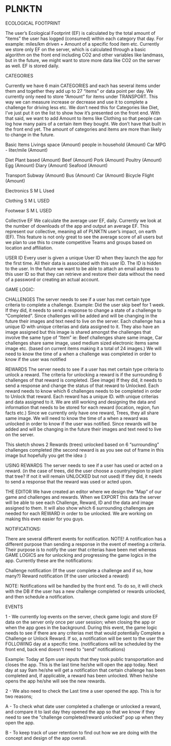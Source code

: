 # PLNKTN

ECOLOGICAL FOOTPRINT

The user’s Ecological Footprint (EF) is calculated by the total amount of “items” the user has logged (consumed) within each category that day.
For example: miles/km driven + Amount of a specific food item etc. 
Currently we store only EF on the server, which is calculated through a basic algorithm on the front end including CO2 and other variables like landmass, but in the future, we might want to store more data like CO2 on the server as well.
EF is stored daily. 


CATEGORIES

Currently we have 6 main CATEGORIES and each has several items under them and together they add up to 27 “items” or data point per day.
We currently only need to store “Amount” for items under TRANSPORT. This way we can measure increase or decrease and use it to complete a challenge for driving less etc. 
We don’t need this for Categories like Diet, I’ve just put it on the list to show how it’s presented on the front end. With that said, we want to add Amount to items like Clothing so that people can log how many pairs of a certain item they bought. We don’t have that built in the front end yet.
The amount of categories and items are more than likely to change in the future. 

Basic Items
Livings space (Amount)
people in household (Amount)
Car MPG - liter/mile (Amount)

Diet
Plant based (Amount)
Beef (Amount)
Pork (Amount)
Poultry (Amount)
Egg (Amount)
Diary (Amount)
Seafood (Amount)

Transport
Subway (Amount)
Bus (Amount)
Car (Amount)
Bicycle
Flight (Amount)

Electronics
S
M
L
Used

Clothing
S
M
L
USED

Footwear
S
M
L
USED


Collective EF
We calculate the average user EF, daily. Currently we look at the number of downloads of the app and output an average EF. This represent our collective, meaning all of PLNKTN user’s impact, on earth (EF).
This feature is not only great to see the average score of all users but we plan to use this to create competitive Teams and groups based on location and affiliation.

USER ID
Every user is given a unique User ID when they launch the app for the first time. All their data is associated with this user ID. The ID is hidden to the user.
In the future we want to be able to attach an email address to this user ID so that they can retrieve and restore their data without the need of a password or creating an actual account.


GAME LOGIC:

CHALLENGES
The server needs to see if a user has met certain type criteria to complete a challenge. Example: Did the user skip beef for 1 week. 
If they did, it needs to send a response to change a state of a challenge to “Completed”.
Since challenges will be added and will be changing in the future their images and text need to live on the server.
Each challenge has a unique ID with unique criterias and data assigned to it. 
They also have an image assigned but this image is shared amongst the challenges that involve the same type of “Item” 
ie: Beef challenges share same image, Car challenges share same image, used medium sized electronic items same image etc. (based on current items making it a total of 24 images.)
We will need to know the time of a when a challenge was completed in order to know if the user was notified

REWARDS
The server needs to see if a user has met certain type criteria to unlock a reward.
The criteria for unlocking a reward is if the surrounding 6 challenges of that reward is completed. (See image)
If they did, it needs to send a response and change the status of that reward to Unlocked.
Each reward needs to know which 6 challenges needs to be completed in order to Unlock that reward.
Each reward has a unique ID. with unique criterias and data assigned to it. 
We are still working and designing the data and information that needs to be stored for each reward (location, region, fun facts etc.)
Since we currently only have one reward, Trees, they all share same image.
We will need to know the time of a when a reward was unlocked in order to know if the user was notified.
Since rewards will be added and will be changing in the future their images and text need to live on the server.


This sketch shows 2 Rewards (trees) unlocked based on 6 “surrounding” challenges completed  (the second reward is as you see out of frame in this image but hopefully you get the idea :)


USING REWARDS
The server needs to see if a user has used or acted on a reward. 
(in the case of trees, did the user choose a country/region to plant that tree? If not it will remain UNLOCKED but not used)
If they did, it needs to send a response that the reward was used or acted upon.

THE EDITOR
We have created an editor where we design the “Map” of our game and challenges and rewards. When we EXPORT this data the server will be able to see each Challenge, Reward, ID and the data and image assigned to them. 
It will also show which 6 surrounding challenges are needed for each REWARD in order to be unlocked. We are working on making this even easier for you guys.

NOTIFICATIONS:

There are several different events for notification. NOTE! A notification has a different purpose than sending a response in the event of meeting a criteria.
Their purpose is to notify the user that criterias have been met whereas GAME LOGICS are for unlocking and progressing the game logics in the app.
Currently these are the notifications:

Challenge notification
(If the user complete a challenge and if so, how many?)
Reward notification
(If the user unlocked a reward)

NOTE: Notifications will be handled by the front end. 
To do so, it will check with the DB if the user has a new challenge completed or rewards unlocked, and then schedule a notification.

EVENTS

1 - We currently log events on the server, check game logic and store EF data on the server only once per user session; when closing the app or when the app goes in the background.
During this event, the game logic needs to see if there are any criterias met that would potentially Complete a Challenge or Unlock Reward.
If so, a notification will be sent to the user the FOLLOWING day at a specific time. (notifications will be scheduled by the front end, back end doesn't need to “send” notifications)

Example: Today at 5pm user inputs that they took public transportation and closes the app. This is the last time he/she will open the app today. Next day at say 9am he/she will get a notification that certain challenge has been completed and, if applicable, a reward has been unlocked. When he/she opens the app he/she will see the new rewards.

2 - We also need to check the Last time a user opened the app.
This is for two reasons;

A - To check what date user completed a challenge or unlocked a reward, and compare it to last day they opened the app so that we know if they need to see the "challenge completed/reward unlocked" pop up when they open the app.

B - To keep track of user retention to find out how we are doing with the concept and design of the app overall.
